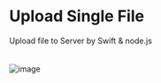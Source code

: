 # Upload Single File
Upload file to Server by Swift &amp; node.js
<br/>
<br/>
<br/>
![image](https://github.com/chiuchingwei/UploadSingleFile-Swift/blob/master/sample.gif)
